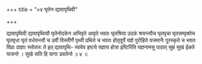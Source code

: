 +++
title = "०४ घृतेन द्यावापृथिवी"

+++

द्यावापृथिवी द्यावापृथिव्यौ घृतेनोदकेन अभिवृते आवृते भवतः घृतश्रिया उदकं श्रयन्त्यौच घृतपृचा घृतसम्पृक्तेच घृतवृधा घृतं वर्धयन्त्यौ च उर्वी विस्तीर्णे पृथ्वी प्रथिते च भवतः होतृवूर्ये यज्ञे पुरोहिते यजमानैः पुरस्कृते च भवतः विप्राः प्राज्ञाः स्तोतारः ते इत् द्यावापृथि- व्यावेव इष्टये यज्ञाय होत्रा इष्टिरिति यज्ञनामसु पाठात् सुम्रं सुखं ईळते याचन्ते । सुखे सति हि यागाः प्रवर्तन्ते ॥ ४ ॥